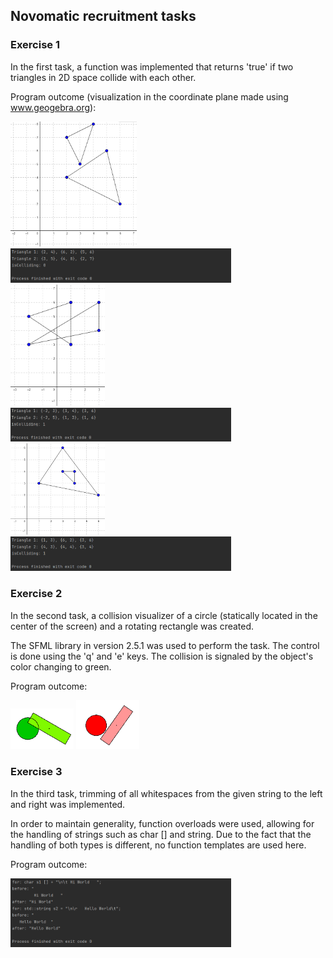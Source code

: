 ## Novomatic recruitment tasks
### Exercise 1
In the first task, a function was implemented that returns 'true' if two triangles in 2D space collide with each other.

Program outcome (visualization in the coordinate plane made using www.geogebra.org):

<img src="https://github.com/Mar-Ber/recruitment-tasks/blob/main/img/ex_1_img1.PNG" width=40% height=40%>
<img src="https://github.com/Mar-Ber/recruitment-tasks/blob/main/img/ex_1_img1_2.PNG" width=70% height=70%>
<img src="https://github.com/Mar-Ber/recruitment-tasks/blob/main/img/ex_1_img2.PNG" width=30% height=30%>
<img src="https://github.com/Mar-Ber/recruitment-tasks/blob/main/img/ex_1_img2_2.PNG" width=70% height=70%>
<img src="https://github.com/Mar-Ber/recruitment-tasks/blob/main/img/ex_1_img3.PNG" width=30% height=30%>
<img src="https://github.com/Mar-Ber/recruitment-tasks/blob/main/img/ex_1_img3_2.PNG" width=70% height=70%>

### Exercise 2
In the second task, a collision visualizer of a circle (statically located in the center of the screen) and a rotating rectangle was created.

The SFML library in version 2.5.1 was used to perform the task.
The control is done using the 'q' and 'e' keys. The collision is signaled by the object's color changing to green.

Program outcome:

<img src="https://github.com/Mar-Ber/recruitment-tasks/blob/main/img/ex_2_img1.PNG" width=20% height=20%>

<img src="https://github.com/Mar-Ber/recruitment-tasks/blob/main/img/ex_2_img2.PNG" width=20% height=20%>

### Exercise 3
In the third task, trimming of all whitespaces from the given string to the left and right was implemented.

In order to maintain generality, function overloads were used, allowing for the handling of strings such as char [] and string. Due to the fact that the handling of both types is different, no function templates are used here.

Program outcome:

<img src="https://github.com/Mar-Ber/recruitment-tasks/blob/main/img/ex_3_img1.PNG" width=70% height=70%>

